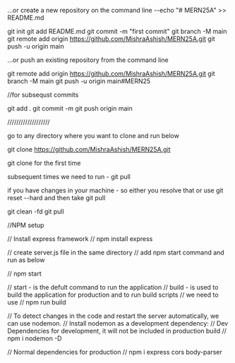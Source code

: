 …or create a new repository on the command line
--echo "# MERN25A" >> README.md


git init
git add README.md
git commit -m "first commit"
git branch -M main
git remote add origin https://github.com/MishraAshish/MERN25A.git
git push -u origin main


…or push an existing repository from the command line

git remote add origin https://github.com/MishraAshish/MERN25A.git
git branch -M main
git push -u origin main#MERN25

//for subsequst commits

git add .  <for all files created or updated>
git commit -m <commit message>
git push origin main



///////////////////

go to any directory where you want to clone and run below

git clone https://github.com/MishraAshish/MERN25A.git

git clone for the first time

subsequent times we need to run - git pull

if you have changes in your machine - so either you resolve that or use 
git reset --hard and then take git pull

git clean -fd 
git pull



//NPM setup 

// Install express framework
// npm install express

// create server.js file in the same directory
// add npm start command and run as below

// npm start

// start - is the defult command to run the application
// build - is used to build the application for production and to run build scripts
// we need to use
// npm run build


// To detect changes in the code and restart the server automatically, we can use nodemon.
// Install nodemon as a development dependency:
// Dev Dependencies for development, it will not be included in production build
// npm i nodemon -D

// Normal dependencies for production
// npm i express cors body-parser